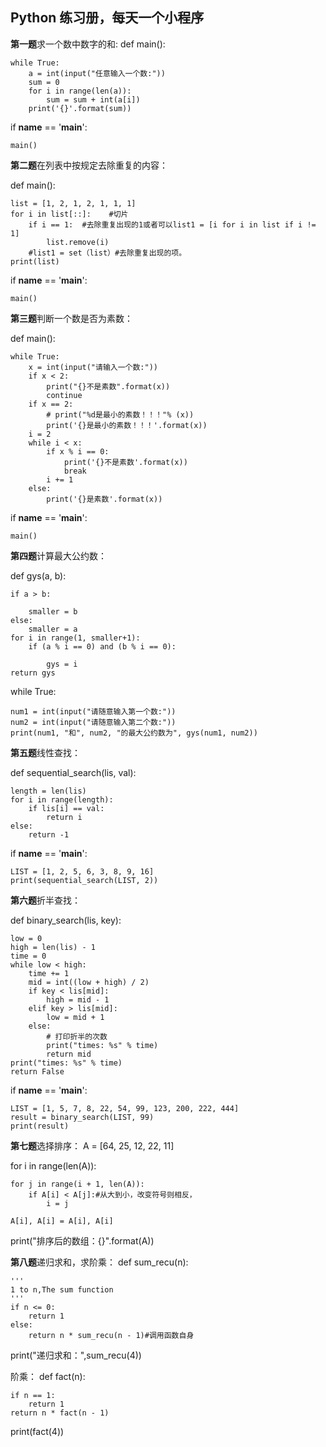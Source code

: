 ## Python 练习册，每天一个小程序 ##
**第一题**求一个数中数字的和:
def main():
    
    while True:
        a = int(input("任意输入一个数:"))
        sum = 0
        for i in range(len(a)):
            sum = sum + int(a[i])
        print('{}'.format(sum))

if __name__ == '__main__':

    main()
   
**第二题**在列表中按规定去除重复的内容：


def main():
    
    list = [1, 2, 1, 2, 1, 1, 1]
    for i in list[::]:    #切片
        if i == 1:  #去除重复出现的1或者可以list1 = [i for i in list if i != 1]
            list.remove(i)
	    #list1 = set（list）#去除重复出现的项。
    print(list)
    
if __name__ == '__main__':

    main()
    
**第三题**判断一个数是否为素数：

def main():
    
    while True:
        x = int(input("请输入一个数:"))
        if x < 2:
            print("{}不是素数".format(x))
            continue
        if x == 2:
            # print("%d是最小的素数！！！"% (x))
            print('{}是最小的素数！！！'.format(x))
        i = 2
        while i < x:
            if x % i == 0:
                print('{}不是素数'.format(x))
                break
            i += 1
        else:
            print('{}是素数'.format(x))
if __name__ == '__main__':

    main()
    
 **第四题**计算最大公约数：
 
 def gys(a, b):
 
 
    if a > b:

        smaller = b
    else:
        smaller = a
    for i in range(1, smaller+1):
        if (a % i == 0) and (b % i == 0):

            gys = i
    return gys

while True:
    
    num1 = int(input("请随意输入第一个数:"))
    num2 = int(input("请随意输入第二个数:"))
    print(num1, "和", num2, "的最大公约数为", gys(num1, num2))
    
**第五题**线性查找：

def sequential_search(lis, val):
    
    length = len(lis)
    for i in range(length):
        if lis[i] == val:
            return i
    else:
        return -1

if __name__ == '__main__':
    
    LIST = [1, 2, 5, 6, 3, 8, 9, 16]
    print(sequential_search(LIST, 2))
    
**第六题**折半查找：

def binary_search(lis, key):

    low = 0
    high = len(lis) - 1
    time = 0
    while low < high:
        time += 1
        mid = int((low + high) / 2)
        if key < lis[mid]:
            high = mid - 1
        elif key > lis[mid]:
            low = mid + 1
        else:
            # 打印折半的次数
            print("times: %s" % time)
            return mid
    print("times: %s" % time)
    return False


if __name__ == '__main__':

    LIST = [1, 5, 7, 8, 22, 54, 99, 123, 200, 222, 444]
    result = binary_search(LIST, 99)
    print(result)
    
    
    
    
**第七题**选择排序：
A = [64, 25, 12, 22, 11]

for i in range(len(A)):

    for j in range(i + 1, len(A)):
        if A[i] < A[j]:#从大到小，改变符号则相反，
            i = j

    A[i], A[i] = A[i], A[i]

print("排序后的数组：{}".format(A))

**第八题**递归求和，求阶乘：
def sum_recu(n):

    '''
    1 to n,The sum function
    '''
    if n <= 0:
        return 1
    else:
        return n * sum_recu(n - 1)#调用函数自身

print("递归求和：",sum_recu(4))


阶乘：
def fact(n):

    if n == 1:
        return 1
    return n * fact(n - 1)
    
print(fact(4))
